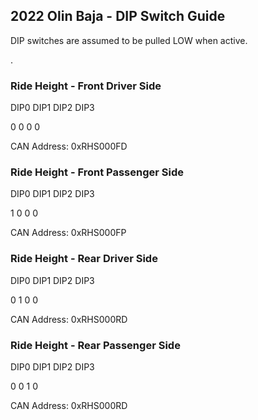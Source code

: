 ## 2022 Olin Baja - DIP Switch Guide
DIP switches are assumed to be pulled LOW when active.

.

### **Ride Height - Front Driver Side**
DIP0        DIP1     DIP2        DIP3

0           0        0           0

CAN Address: 0xRHS000FD

### **Ride Height - Front Passenger Side**
DIP0        DIP1     DIP2        DIP3

1           0        0           0

CAN Address: 0xRHS000FP

### **Ride Height - Rear Driver Side**
DIP0        DIP1     DIP2        DIP3

0           1        0           0

CAN Address: 0xRHS000RD

### **Ride Height - Rear Passenger Side**
DIP0        DIP1     DIP2        DIP3

0           0        1           0

CAN Address: 0xRHS000RD
             
